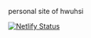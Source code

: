 personal site of hwuhsi

[![Netlify Status](https://api.netlify.com/api/v1/badges/431346aa-12ee-4146-8876-a82f2d2784f7/deploy-status)](https://app.netlify.com/sites/gifted-bassi-224e63/deploys)